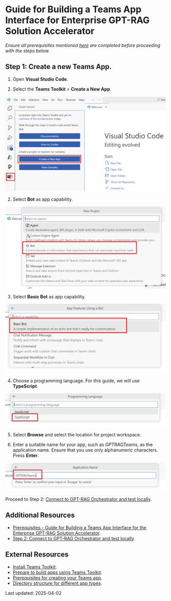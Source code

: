 # Guide for Building a Teams App Interface for Enterprise GPT-RAG Solution Accelerator

*Ensure all prerequisites mentioned [here](TEAMS_INTEGRATION_MAIN.md) are completed before proceeding with the steps below.*

## Step 1: Create a new Teams App.

1. Open **Visual Studio Code**. 

2. Select the **Teams Toolkit** > **Create a New App**.

![Teams Toolkit, Create New App](../media/teams-guide-Step1a.png)

2. Select **Bot** as app capability.

![Bot](../media/teams-guide-Step1b.png)

3. Select **Basic Bot** as app capability.

![Basic Bot](../media/teams-guide-Step1c.png)

4. Choose a programming language. For this guide, we will use **TypeScript**.

![Typescript](../media/teams-guide-Step1d.png)

5. Select **Browse** and select the location for project workspace.

6. Enter a suitable name for your app, such as *GPTRAGTeams*, as the application name. Ensure that you use only alphanumeric characters. Press **Enter**.

![Application Name](../media/teams-guide-Step1e.png)

Proceed to Step 2: [Connect to GPT-RAG Orchestrator and test locally](TEAMS_INTEGRATION_STEP2.md).

## Additional Resources
- [Prerequisites - Guide for Building a Teams App Interface for the Enterprise GPT-RAG Solution Accelerator](TEAMS_INTEGRATION_MAIN.md#prerequisites).
- [Step 2: Connect to GPT-RAG Orchestrator and test locally](TEAMS_INTEGRATION_STEP2.md).

## External Resources
- [Install Teams Toolkit](https://learn.microsoft.com/en-us/microsoftteams/platform/toolkit/install-teams-toolkit?tabs=vscode).
- [Prepare to build apps using Teams Toolkit](https://learn.microsoft.com/en-us/microsoftteams/platform/toolkit/build-environments).
- [Prerequisites for creating your Teams app](https://learn.microsoft.com/en-us/microsoftteams/platform/toolkit/tools-prerequisites).
- [Directory structure for different app types](https://learn.microsoft.com/en-us/microsoftteams/platform/toolkit/create-new-project#directory-structure-for-different-app-types).

Last updated: 2025-04-02

